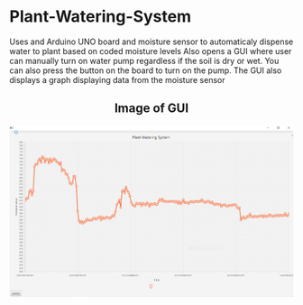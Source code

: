 # Plant-Watering-System
Uses and Arduino UNO board and moisture sensor to automaticaly dispense water to plant based on coded moisture levels
Also opens a GUI where user can manually turn on water pump regardless if the soil is dry or wet. You can also press the button on the board to turn on the pump.
The GUI also displays a graph displaying data from the moisture sensor
<div align="center">

  ## Image of GUI
  ![](Image-GUI.PNG)
  </div>
